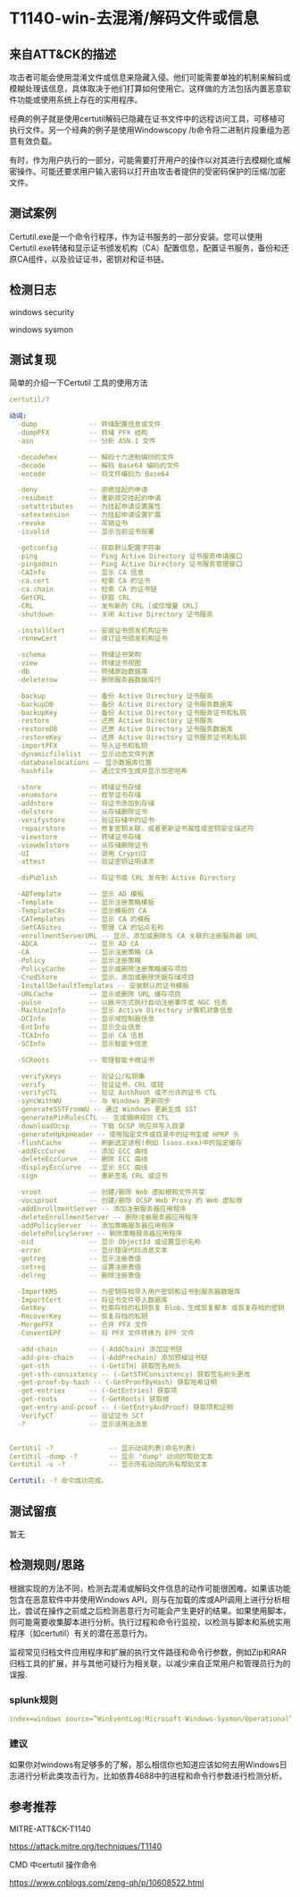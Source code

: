 # T1140-win-去混淆/解码文件或信息

## 来自ATT&CK的描述

攻击者可能会使用混淆文件或信息来隐藏入侵。他们可能需要单独的机制来解码或模糊处理该信息，具体取决于他们打算如何使用它。这样做的方法包括内置恶意软件功能或使用系统上存在的实用程序。

经典的例子就是使用certutil解码已隐藏在证书文件中的远程访问工具，可移植可执行文件。另一个经典的例子是使用Windowscopy /b命令将二进制片段重组为恶意有效负载。

有时，作为用户执行的一部分，可能需要打开用户的操作以对其进行去模糊化或解密操作。可能还要求用户输入密码以打开由攻击者提供的受密码保护的压缩/加密文件。

## 测试案例

Certutil.exe是一个命令行程序，作为证书服务的一部分安装。您可以使用Certutil.exe转储和显示证书颁发机构（CA）配置信息，配置证书服务，备份和还原CA组件，以及验证证书，密钥对和证书链。

## 检测日志

windows security

windows sysmon

## 测试复现

简单的介绍一下Certutil 工具的使用方法

```yml
certutil/?

动词:
  -dump             -- 转储配置信息或文件
  -dumpPFX          -- 转储 PFX 结构
  -asn              -- 分析 ASN.1 文件

  -decodehex        -- 解码十六进制编码的文件
  -decode           -- 解码 Base64 编码的文件
  -encode           -- 将文件编码为 Base64

  -deny             -- 拒绝挂起的申请
  -resubmit         -- 重新提交挂起的申请
  -setattributes    -- 为挂起申请设置属性
  -setextension     -- 为挂起申请设置扩展
  -revoke           -- 吊销证书
  -isvalid          -- 显示当前证书部署

  -getconfig        -- 获取默认配置字符串
  -ping             -- Ping Active Directory 证书服务申请接口
  -pingadmin        -- Ping Active Directory 证书服务管理接口
  -CAInfo           -- 显示 CA 信息
  -ca.cert          -- 检索 CA 的证书
  -ca.chain         -- 检索 CA 的证书链
  -GetCRL           -- 获取 CRL
  -CRL              -- 发布新的 CRL [或仅增量 CRL]
  -shutdown         -- 关闭 Active Directory 证书服务

  -installCert      -- 安装证书颁发机构证书
  -renewCert        -- 续订证书颁发机构证书

  -schema           -- 转储证书架构
  -view             -- 转储证书视图
  -db               -- 转储原始数据库
  -deleterow        -- 删除服务器数据库行

  -backup           -- 备份 Active Directory 证书服务
  -backupDB         -- 备份 Active Directory 证书服务数据库
  -backupKey        -- 备份 Active Directory 证书服务证书和私钥
  -restore          -- 还原 Active Directory 证书服务
  -restoreDB        -- 还原 Active Directory 证书服务数据库
  -restoreKey       -- 还原 Active Directory 证书服务证书和私钥
  -importPFX        -- 导入证书和私钥
  -dynamicfilelist  -- 显示动态文件列表
  -databaselocations -- 显示数据库位置
  -hashfile         -- 通过文件生成并显示加密哈希

  -store            -- 转储证书存储
  -enumstore        -- 枚举证书存储
  -addstore         -- 将证书添加到存储
  -delstore         -- 从存储删除证书
  -verifystore      -- 验证存储中的证书
  -repairstore      -- 修复密钥关联，或者更新证书属性或密钥安全描述符
  -viewstore        -- 转储证书存储
  -viewdelstore     -- 从存储删除证书
  -UI               -- 调用 CryptUI
  -attest           -- 验证密钥证明请求

  -dsPublish        -- 将证书或 CRL 发布到 Active Directory

  -ADTemplate       -- 显示 AD 模板
  -Template         -- 显示注册策略模板
  -TemplateCAs      -- 显示模板的 CA
  -CATemplates      -- 显示 CA 的模板
  -SetCASites       -- 管理 CA 的站点名称
  -enrollmentServerURL -- 显示、添加或删除与 CA 关联的注册服务器 URL
  -ADCA             -- 显示 AD CA
  -CA               -- 显示注册策略 CA
  -Policy           -- 显示注册策略
  -PolicyCache      -- 显示或删除注册策略缓存项目
  -CredStore        -- 显示、添加或删除凭据存储项目
  -InstallDefaultTemplates -- 安装默认的证书模板
  -URLCache         -- 显示或删除 URL 缓存项目
  -pulse            -- 以脉冲方式执行自动注册事件或 NGC 任务
  -MachineInfo      -- 显示 Active Directory 计算机对象信息
  -DCInfo           -- 显示域控制器信息
  -EntInfo          -- 显示企业信息
  -TCAInfo          -- 显示 CA 信息
  -SCInfo           -- 显示智能卡信息

  -SCRoots          -- 管理智能卡根证书

  -verifykeys       -- 验证公/私钥集
  -verify           -- 验证证书，CRL 或链
  -verifyCTL        -- 验证 AuthRoot 或不允许的证书 CTL
  -syncWithWU       -- 与 Windows 更新同步
  -generateSSTFromWU -- 通过 Windows 更新生成 SST
  -generatePinRulesCTL -- 生成捆绑规则 CTL
  -downloadOcsp     -- 下载 OCSP 响应并写入目录
  -generateHpkpHeader -- 使用指定文件或目录中的证书生成 HPKP 头
  -flushCache       -- 刷新选定进程(例如 lsass.exe)中的指定缓存
  -addEccCurve      -- 添加 ECC 曲线
  -deleteEccCurve   -- 删除 ECC 曲线
  -displayEccCurve  -- 显示 ECC 曲线
  -sign             -- 重新签名 CRL 或证书

  -vroot            -- 创建/删除 Web 虚拟根和文件共享
  -vocsproot        -- 创建/删除 OCSP Web Proxy 的 Web 虚拟根
  -addEnrollmentServer -- 添加注册服务器应用程序
  -deleteEnrollmentServer -- 删除注册服务器应用程序
  -addPolicyServer  -- 添加策略服务器应用程序
  -deletePolicyServer -- 删除策略服务器应用程序
  -oid              -- 显示 ObjectId 或设置显示名称
  -error            -- 显示错误代码消息文本
  -getreg           -- 显示注册表值
  -setreg           -- 设置注册表值
  -delreg           -- 删除注册表值

  -ImportKMS        -- 为密钥存档导入用户密钥和证书到服务器数据库
  -ImportCert       -- 将证书文件导入数据库
  -GetKey           -- 检索存档的私钥恢复 Blob，生成恢复脚本 或恢复存档的密钥
  -RecoverKey       -- 恢复存档的私钥
  -MergePFX         -- 合并 PFX 文件
  -ConvertEPF       -- 将 PFX 文件转换为 EPF 文件

  -add-chain        -- (-AddChain) 添加证书链
  -add-pre-chain    -- (-AddPrechain) 添加预植证书链
  -get-sth          -- (-GetSTH) 获取签名树头
  -get-sth-consistency -- (-GetSTHConsistency) 获取签名树头更改
  -get-proof-by-hash -- (-GetProofByHash) 获取哈希证明
  -get-entries      -- (-GetEntries) 获取项
  -get-roots        -- (-GetRoots) 获取根
  -get-entry-and-proof -- (-GetEntryAndProof) 获取项和证明
  -VerifyCT         -- 验证证书 SCT
  -?                -- 显示该用法消息


CertUtil -?              -- 显示动词列表(命名列表)
CertUtil -dump -?        -- 显示 "dump" 动词的帮助文本
CertUtil -v -?           -- 显示所有动词的所有帮助文本

CertUtil: -? 命令成功完成。
```

## 测试留痕

暂无

## 检测规则/思路

根据实现的方法不同，检测去混淆或解码文件信息的动作可能很困难。如果该功能包含在恶意软件中并使用Windows API，则与在加载的库或API调用上进行分析相比，尝试在操作之前或之后检测恶意行为可能会产生更好的结果。如果使用脚本，则可能需要收集脚本进行分析。执行过程和命令行监视，以检测与脚本和系统实用程序（如certutil）有关的潜在恶意行为。

监视常见归档文件应用程序和扩展的执行文件路径和命令行参数，例如Zip和RAR归档工具的扩展，并与其他可疑行为相关联，以减少来自正常用户和管理员行为的误报.

### splunk规则

```yml
index=windows source=”WinEventLog:Microsoft-Windows-Sysmon/Operational” (EventCode=1 Image=”*\\certutil.exe” CommandLine IN (“*encode*” , “*decode*”))
```

### 建议

如果你对windows有足够多的了解，那么相信你也知道应该如何去用Windows日志进行分析此类攻击行为，比如依靠4688中的进程和命令行参数进行检测分析。

## 参考推荐

MITRE-ATT&CK-T1140

<https://attack.mitre.org/techniques/T1140>

CMD 中certutil 操作命令

<https://www.cnblogs.com/zeng-qh/p/10608522.html>